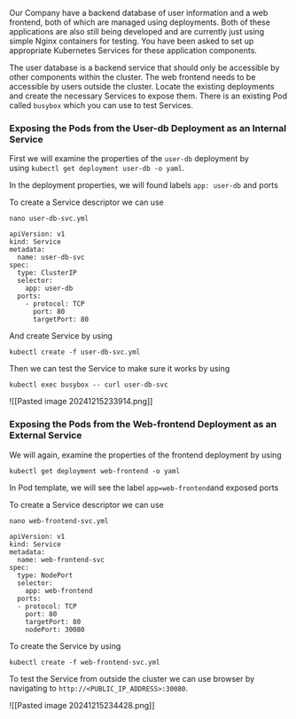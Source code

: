 
Our Company have a backend database of user information and a web frontend, both of which are managed using deployments. Both of these applications are also still being developed and are currently just using simple Nginx containers for testing. You have been asked to set up appropriate Kubernetes Services for these application components.

The user database is a backend service that should only be accessible by other components within the cluster. The web frontend needs to be accessible by users outside the cluster. Locate the existing deployments and create the necessary Services to expose them. There is an existing Pod called `busybox` which you can use to test Services.
### Exposing the Pods from the User-db Deployment as an Internal Service

First we will examine the properties of the `user-db` deployment by using `kubectl get deployment user-db -o yaml`.

In the deployment properties, we will found labels `app: user-db` and ports

To create a Service descriptor we can use 
```
nano user-db-svc.yml
```

```
apiVersion: v1
kind: Service
metadata:
  name: user-db-svc
spec:
  type: ClusterIP
  selector:
    app: user-db
  ports:
    - protocol: TCP
      port: 80
      targetPort: 80
```

And create Service by using 
```
kubectl create -f user-db-svc.yml
```

Then we can test the Service to make sure it works by using 
```
kubectl exec busybox -- curl user-db-svc
```
![[Pasted image 20241215233914.png]]

### Exposing the Pods from the Web-frontend Deployment as an External Service

We will again, examine the properties of the frontend deployment by using 
```
kubectl get deployment web-frontend -o yaml
```

 In Pod template, we will see the label `app=web-frontend`and exposed ports

To create a Service descriptor we can use 
```
nano web-frontend-svc.yml
```

```
apiVersion: v1 
kind: Service 
metadata: 
  name: web-frontend-svc 
spec: 
  type: NodePort 
  selector: 
	app: web-frontend 
  ports: 
  - protocol: TCP 
	port: 80 
	targetPort: 80 
	nodePort: 30080
```

To create the Service by using 
```
kubectl create -f web-frontend-svc.yml
```

To test the Service from outside the cluster we can use browser by navigating to `http://<PUBLIC_IP_ADDRESS>:30080`.

![[Pasted image 20241215234428.png]]